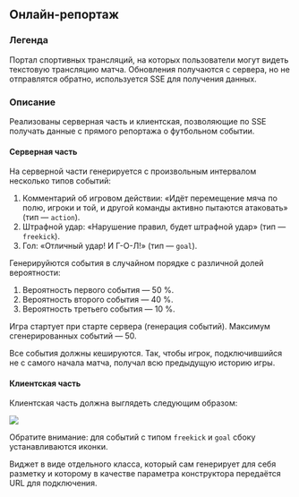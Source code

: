 ## Онлайн-репортаж

### Легенда

Портал спортивных трансляций, на которых пользователи могут видеть текстовую трансляцию матча. Обновления получаются с сервера, но не отправлятся обратно, используется SSE для получения данных.

### Описание

Реализованы серверная часть и клиентская, позволяющие по SSE получать данные с прямого репортажа о футбольном событии.

#### Серверная часть

На серверной части генерируется с произвольным интервалом несколько типов событий:
1. Комментарий об игровом действии: «Идёт перемещение мяча по полю, игроки и той, и другой команды активно пытаются атаковать» (тип — `action`).
1. Штрафной удар: «Нарушение правил, будет штрафной удар» (тип — `freekick`).
1. Гол: «Отличный удар! И Г-О-Л!» (тип — `goal`).

Генерируйются события в случайном порядке с различной долей вероятности:
1. Вероятность первого события — 50 %.
1. Вероятность второго события — 40 %.
1. Вероятность третьего события — 10 %.

Игра стартует при старте сервера (генерация событий). Максимум сгенерированных событий — 50.

Все события должны кешируются. Так, чтобы игрок, подключившийся не с самого начала матча, получал всю предыдущую историю игры.

#### Клиентская часть

Клиентская часть должна выглядеть следующим образом:

![](./scr/image/report.png)

Обратите внимание: для событий с типом `freekick` и `goal` сбоку устанавливаются иконки.

Виджет в виде отдельного класса, который сам генерирует для себя разметку и которому в качестве параметра конструктора передаётся URL для подключения.

